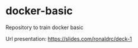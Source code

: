 # docker-basic
Repository to train docker basic

Url presentation: https://slides.com/ronaldrc/deck-1
